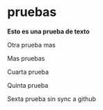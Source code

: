 # pruebas

**Esto es una prueba de texto**

Otra prueba mas

Mas pruebas

Cuarta prueba 

Quinta prueba

Sexta prueba sin sync a github
